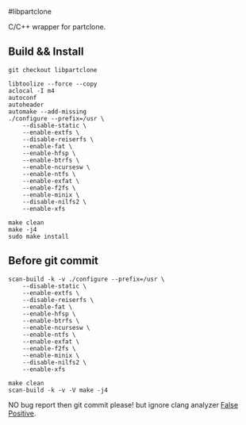 #libpartclone

C/C++ wrapper for partclone.


## Build && Install

```
git checkout libpartclone

libtoolize --force --copy
aclocal -I m4
autoconf
autoheader
automake --add-missing
./configure --prefix=/usr \
    --disable-static \
    --enable-extfs \
    --disable-reiserfs \
    --enable-fat \
    --enable-hfsp \
    --enable-btrfs \
    --enable-ncursesw \
    --enable-ntfs \
    --enable-exfat \
    --enable-f2fs \
    --enable-minix \
    --disable-nilfs2 \
    --enable-xfs

make clean
make -j4
sudo make install
```


## Before git commit

```
scan-build -k -v ./configure --prefix=/usr \
    --disable-static \
    --enable-extfs \
    --disable-reiserfs \
    --enable-fat \
    --enable-hfsp \
    --enable-btrfs \
    --enable-ncursesw \
    --enable-ntfs \
    --enable-exfat \
    --enable-f2fs \
    --enable-minix \
    --disable-nilfs2 \
    --enable-xfs
    
make clean
scan-build -k -v -V make -j4
```

NO bug report then git commit please! but ignore clang analyzer 
[False Positive](https://clang-analyzer.llvm.org/faq.html).
